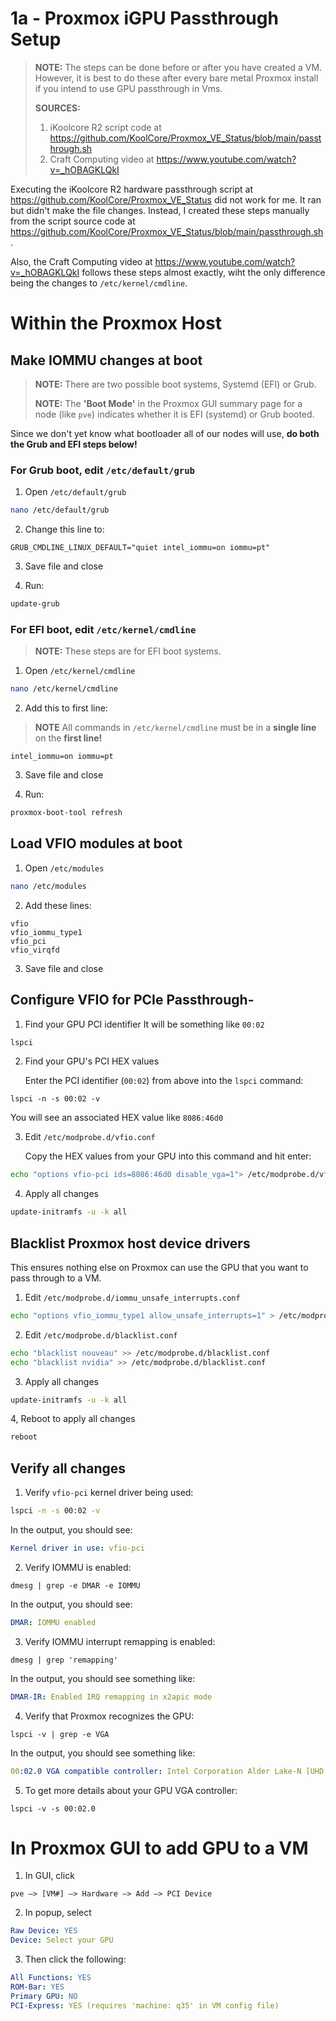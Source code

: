 1a - Proxmox iGPU Passthrough Setup
============================================
> **NOTE:** The steps can be done before or after you have created a VM. However, it is best to do these after every bare metal Proxmox install if you intend to use GPU passthrough in Vms.
>
> **SOURCES:**
> 1. iKoolcore R2 script code at https://github.com/KoolCore/Proxmox_VE_Status/blob/main/passthrough.sh
> 2. Craft Computing video at https://www.youtube.com/watch?v=_hOBAGKLQkI 

Executing the iKoolcore R2 hardware passthrough script at https://github.com/KoolCore/Proxmox_VE_Status did not work for me. It ran but didn't make the file changes. Instead, I created these steps manually from the script source code at https://github.com/KoolCore/Proxmox_VE_Status/blob/main/passthrough.sh. 

Also, the Craft Computing video at https://www.youtube.com/watch?v=_hOBAGKLQkI follows these steps almost exactly, wiht the only difference being the changes to `/etc/kernel/cmdline`.

# Within the Proxmox Host

## Make IOMMU changes at boot
>**NOTE:** There are two possible boot systems, Systemd (EFI) or Grub.
>
>**NOTE:** The **'Boot Mode'** in the Proxmox GUI summary page for a node (like `pve`) indicates whether it is EFI (systemd) or Grub booted.

Since we don't yet know what bootloader all of our nodes will use, **do both the Grub and EFI steps below!**

### For Grub boot, edit `/etc/default/grub`
1. Open `/etc/default/grub`
``` sh
nano /etc/default/grub
```
2. Change this line to:
```EditorConfig
GRUB_CMDLINE_LINUX_DEFAULT="quiet intel_iommu=on iommu=pt"
```
3. Save file and close

4. Run:
```sh
update-grub
```
### For EFI boot, edit `/etc/kernel/cmdline`
> **NOTE:** These steps are for EFI boot systems.

1. Open `/etc/kernel/cmdline`
```sh
nano /etc/kernel/cmdline
```
2. Add this to first line:

>**NOTE** All commands in `/etc/kernel/cmdline` must be in a **single line** on the **first line!**
```EditorConfig
intel_iommu=on iommu=pt
```
3. Save file and close

4. Run:
```sh
proxmox-boot-tool refresh
```
## Load VFIO modules at boot
1. Open `/etc/modules`
```sh
nano /etc/modules
```

2. Add these lines:
```
vfio
vfio_iommu_type1
vfio_pci
vfio_virqfd
```

3. Save file and close

## Configure VFIO for PCIe Passthrough-

1. Find your GPU PCI identifier
   It will be something like `00:02`
```sh
lspci
```

2. Find your GPU's PCI HEX values

   Enter the PCI identifier (`00:02`) from above into the `lspci` command: 
```
lspci -n -s 00:02 -v
```
You will see an associated HEX value like `8086:46d0`

3. Edit `/etc/modprobe.d/vfio.conf`

   Copy the HEX values from your GPU into this command and hit enter:
```sh
echo "options vfio-pci ids=8086:46d0 disable_vga=1"> /etc/modprobe.d/vfio.conf
```

4. Apply all changes
```sh
update-initramfs -u -k all
```

## Blacklist Proxmox host device drivers

This ensures nothing else on Proxmox can use the GPU that you want to pass through to a VM.

1. Edit `/etc/modprobe.d/iommu_unsafe_interrupts.conf`
```sh
echo "options vfio_iommu_type1 allow_unsafe_interrupts=1" > /etc/modprobe.d/iommu_unsafe_interrupts.conf
```

2. Edit `/etc/modprobe.d/blacklist.conf`
```sh
echo "blacklist nouveau" >> /etc/modprobe.d/blacklist.conf
echo "blacklist nvidia" >> /etc/modprobe.d/blacklist.conf
```

3. Apply all changes
```sh
update-initramfs -u -k all
```

4, Reboot to apply all changes
```sh
reboot
```

## Verify all changes

1. Verify `vfio-pci` kernel driver being used: 
```sh
lspci -n -s 00:02 -v
```

   In the output, you should see: 
   ```yaml
   Kernel driver in use: vfio-pci
   ```
2. Verify IOMMU is enabled:
```shell-script
dmesg | grep -e DMAR -e IOMMU
```
   In the output, you should see: 
   ```yaml
   DMAR: IOMMU enabled
   ```
3. Verify IOMMU interrupt remapping is enabled:
```shell-script
dmesg | grep 'remapping'
```
   In the output, you should see something like: 
   ```yaml
   DMAR-IR: Enabled IRQ remapping in x2apic mode
   ```
4. Verify that Proxmox recognizes the GPU:
```shell-script
lspci -v | grep -e VGA
```
   In the output, you should see something like: 
   ```yaml
   00:02.0 VGA compatible controller: Intel Corporation Alder Lake-N [UHD Graphics] (prog-if 00 [VGA controller])
```
5. To get more details about your GPU VGA controller:
```shell-script
lspci -v -s 00:02.0
```
   
# In Proxmox GUI to add GPU to a VM

1. In GUI, click
```
pve —> [VM#] —> Hardware —> Add —> PCI Device
```

2. In popup, select
```yaml
Raw Device: YES
Device: Select your GPU
```

3. Then click the following:
```yaml
All Functions: YES
ROM-Bar: YES
Primary GPU: NO
PCI-Express: YES (requires 'machine: q35' in VM config file)
```

